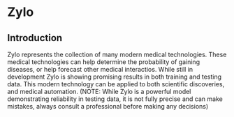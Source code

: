 # Zylo

## Introduction
Zylo represents the collection of many modern medical technologies. These medical technologies can help determine the probability of gaining diseases, or help forecast other medical interactios. While still in development Zylo is showing promising results in both training and testing data. This modern technology can be applied to both scientific discoveries, and medical automation. (NOTE: While Zylo is a powerful model demonstrating reliability in testing data, it is not fully precise and can make mistakes, always consult a professional before making any decisions)

